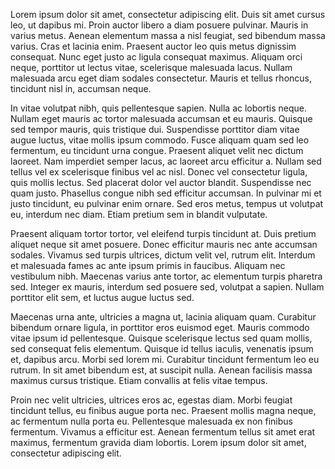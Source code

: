 Lorem ipsum dolor sit amet, consectetur adipiscing elit. Duis sit amet cursus leo, ut dapibus mi. 
Proin auctor libero a diam posuere pulvinar. Mauris in varius metus. Aenean elementum massa a nisl feugiat, sed bibendum massa varius. 
Cras et lacinia enim. Praesent auctor leo quis metus dignissim consequat. Nunc eget justo ac ligula consequat maximus. 
Aliquam orci neque, porttitor ut lectus vitae, scelerisque malesuada lacus. Nullam malesuada arcu eget diam sodales consectetur. 
Mauris et tellus rhoncus, tincidunt nisl in, accumsan neque.

In vitae volutpat nibh, quis pellentesque sapien. Nulla ac lobortis neque. 
Nullam eget mauris ac tortor malesuada accumsan et eu mauris. 
Quisque sed tempor mauris, quis tristique dui. Suspendisse porttitor diam vitae augue luctus, vitae mollis ipsum commodo. 
Fusce aliquam quam sed leo fermentum, eu tincidunt urna congue. 
Praesent aliquet velit nec dictum laoreet. Nam imperdiet semper lacus, ac laoreet arcu efficitur a. Nullam sed tellus vel ex scelerisque finibus vel ac nisl. 
Donec vel consectetur ligula, quis mollis lectus. Sed placerat dolor vel auctor blandit. Suspendisse nec quam justo. 
Phasellus congue nibh sed efficitur accumsan. In pulvinar mi et justo tincidunt, eu pulvinar enim ornare. 
Sed eros metus, tempus ut volutpat eu, interdum nec diam. Etiam pretium sem in blandit vulputate.

Praesent aliquam tortor tortor, vel eleifend turpis tincidunt at. 
Duis pretium aliquet neque sit amet posuere.
Donec efficitur mauris nec ante accumsan sodales.
Vivamus sed turpis ultrices, dictum velit vel, rutrum elit. Interdum et malesuada fames ac ante ipsum primis in faucibus. 
Aliquam nec vestibulum nibh. Maecenas varius ante tortor, ac elementum turpis pharetra sed. Integer ex mauris, interdum sed posuere sed, volutpat a sapien.
Nullam porttitor elit sem, et luctus augue luctus sed.

Maecenas urna ante, ultricies a magna ut, lacinia aliquam quam. Curabitur bibendum ornare ligula, in porttitor eros euismod eget. 
Mauris commodo vitae ipsum id pellentesque. Quisque scelerisque lectus sed quam mollis, sed consequat felis elementum. 
Quisque id tellus iaculis, venenatis ipsum et, dapibus arcu. Morbi sed lorem mi. Curabitur tincidunt fermentum leo eu rutrum. 
In sit amet bibendum est, at suscipit nulla. Aenean facilisis massa maximus cursus tristique. Etiam convallis at felis vitae tempus.

Proin nec velit ultricies, ultrices eros ac, egestas diam. Morbi feugiat tincidunt tellus, eu finibus augue porta nec. 
Praesent mollis magna neque, ac fermentum nulla porta eu. Pellentesque malesuada ex non finibus fermentum. Vivamus a efficitur est. 
Aenean fermentum tellus sit amet erat maximus, fermentum gravida diam lobortis. Lorem ipsum dolor sit amet, consectetur adipiscing elit.

